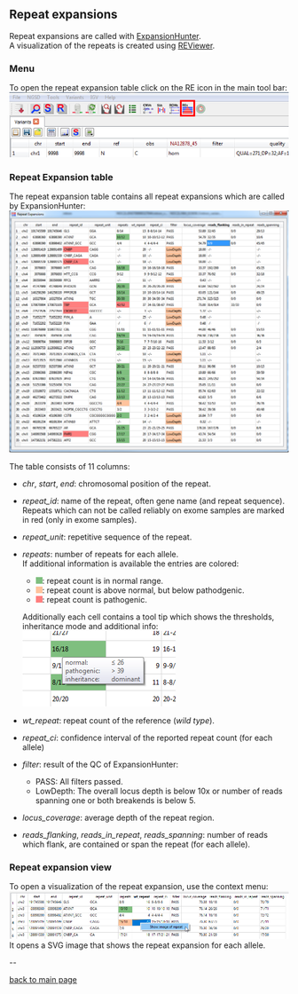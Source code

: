 ## Repeat expansions

Repeat expansions are called with [ExpansionHunter](https://github.com/Illumina/ExpansionHunter).  
A visualization of the repeats is created using [REViewer](https://github.com/Illumina/REViewer).

### Menu

To open the repeat expansion table click on the RE icon in the main tool bar:  
![alt text](repeat_expansion_menu.png)

### Repeat Expansion table

The repeat expansion table contains all repeat expansions which are called by ExpansionHunter:  
![alt text](repeat_expansion_view.png)

The table consists of 11 columns: 

* *chr*, *start*, *end*: chromosomal position of the repeat.
* *repeat_id*: name of the repeat, often gene name (and repeat sequence). Repeats which can not be called reliably on exome samples are marked in red (only in exome samples).
* *repeat_unit*: repetitive sequence of the repeat.
* *repeats*: number of repeats for each allele.  
If additional information is available the entries are colored:
	* ![alt text](green.png): repeat count is in normal range.
	* ![alt text](yellow.png): repeat count is above normal, but below pathodgenic.
	* ![alt text](red.png): repeat count is pathogenic.  
	
	Additionally each cell contains a tool tip which shows the thresholds, inheritance mode and additional info:  
    ![alt text](repeat_expansion_tooltip.png)
* *wt_repeat*: repeat count of the reference (*wild type*).
* *repeat_ci*: confidence interval of the reported repeat count (for each allele)
* *filter*: result of the QC of ExpansionHunter:
	* PASS: All filters passed.
	* LowDepth: The overall locus depth is below 10x or number of reads spanning one or both breakends is below 5.
* *locus_coverage*: average depth of the repeat region.
* *reads_flanking*, *reads_in_repeat*, *reads_spanning*: number of reads which flank, are contained or span the repeat (for each allele).

### Repeat expansion view

To open a visualization of the repeat expansion, use the context menu:  
![alt text](repeat_expansion_reviewer.png)  
It opens a SVG image that shows the repeat expansion for each allele.


--

[back to main page](index.md)
